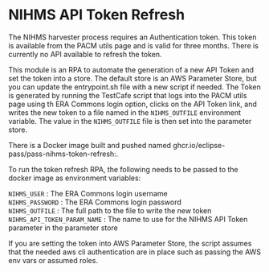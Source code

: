 # NIHMS API Token Refresh

The NIHMS harvester process requires an Authentication token.  This token is available from the PACM utils page and is
valid for three months.  There is currently no API available to refresh the token.  

This module is an RPA to automate the generation of a new API Token and set the token into a store. The default store 
is an AWS Parameter Store, but you can update the entrypoint.sh file with a new script if needed. The Token is 
generated by running the TestCafe script that logs into the PACM utils page using th ERA Commons login option, clicks 
on the API Token link, and writes the new token to a file named in the `NIHMS_OUTFILE` environment variable.  The 
value in the `NIHMS_OUTFILE` file is then set into the parameter store.

There is a Docker image built and pushed named ghcr.io/eclipse-pass/pass-nihms-token-refresh:<version>.

To run the token refresh RPA, the following needs to be passed to the docker image as environment variables:

`NIHMS_USER` : The ERA Commons login username  
`NIHMS_PASSWORD` : The ERA Commons login password  
`NIHMS_OUTFILE` : The full path to the file to write the new token
`NIHMS_API_TOKEN_PARAM_NAME` : The name to use for the NIHMS API Token parameter in the parameter store

If you are setting the token into AWS Parameter Store, the script assumes that the needed aws cli authentication are in
place such as passing the AWS env vars or assumed roles.

